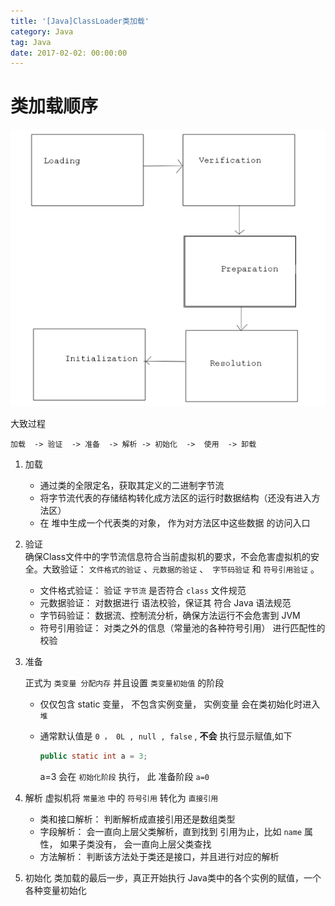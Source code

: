 ```yaml
---
title: '[Java]ClassLoader类加载'
category: Java
tag: Java
date: 2017-02-02: 00:00:00
---
```




# 类加载顺序

![](/images/classloader.png)



大致过程

```
加载  -> 验证  -> 准备  -> 解析 -> 初始化  ->  使用  -> 卸载
```

1. 加载

   - 通过类的全限定名，获取其定义的二进制字节流
   - 将字节流代表的存储结构转化成方法区的运行时数据结构（还没有进入方法区）
   - 在 堆中生成一个代表类的对象， 作为对方法区中这些数据 的访问入口

2. 验证  
   确保Class文件中的字节流信息符合当前虚拟机的要求，不会危害虚拟机的安全。大致验证： `文件格式的验证` 、`元数据的验证` 、` 字节码验证` 和 `符号引用验证` 。

   - 文件格式验证： 验证 `字节流` 是否符合 `class` 文件规范
   - 元数据验证： 对数据进行 语法校验，保证其 符合 Java 语法规范
   - 字节码验证： 数据流、控制流分析，确保方法运行不会危害到 JVM
   - 符号引用验证： 对类之外的信息（常量池的各种符号引用） 进行匹配性的校验

3. 准备

   正式为 `类变量 分配内存` 并且设置 `类变量初始值` 的阶段

   - 仅仅包含 static 变量， 不包含实例变量， 实例变量 会在类初始化时进入 `堆 ` 

   - 通常默认值是 `0 ， 0L , null , false` , **不会** 执行显示赋值,如下

     ```java
     public static int a = 3;
     ```

     a=3 会在 `初始化阶段`  执行， 此 准备阶段 `a=0` 

4. 解析
   虚拟机将 `常量池`  中的 `符号引用`  转化为 `直接引用` 

   - 类和接口解析：  判断解析成直接引用还是数组类型
   - 字段解析： 会一直向上层父类解析，直到找到 引用为止，比如 `name` 属性， 如果子类没有， 会一直向上层父类查找
   - 方法解析： 判断该方法处于类还是接口，并且进行对应的解析

5. 初始化
   类加载的最后一步，真正开始执行 Java类中的各个实例的赋值，一个各种变量初始化